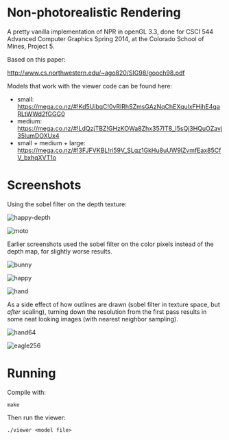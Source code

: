 # Non-photorealistic Rendering

A pretty vanilla implementation of NPR in openGL 3.3,
done for CSCI 544 Advanced Computer Graphics Spring 2014, at the
Colorado School of Mines, Project 5.

Based on this paper:

http://www.cs.northwestern.edu/~ago820/SIG98/gooch98.pdf

Models that work with the viewer code can be found here:

- small:
  https://mega.co.nz/#!Kd5UibqC!0vRlRhSZmsGAzNqChEXqulxFHjhE4qaRLtWWd2fGGG0
- medium:
  https://mega.co.nz/#!LdQzjTBZ!GHzKOWa8Zhx357IT8_I5sQj3HQuOZavj35lumDOXUx4
- small + medium + large:
  https://mega.co.nz/#!3FJFVKBL!ri59V_SLqz1GkHu8uUW9lZvmfEax85CfV_bxhqXVT1o

# Screenshots

Using the sobel filter on the depth texture:

![happy-depth](screenshots/happy-depth.png)

![moto](screenshots/moto.png)

Earlier screenshots used the sobel filter on the color pixels instead of
the depth map, for slightly worse results.

![bunny](screenshots/bunny.png)

![happy](screenshots/happy.png)

![hand](screenshots/hand.png)

As a side effect of how outlines are drawn (sobel filter in texture space, but
_after_ scaling), turning down the resolution from the first pass results in
some neat looking images (with nearest neighbor sampling).

![hand64](screenshots/hand64.png)

![eagle256](screenshots/eagle256.png)

# Running

Compile with:

    make

Then run the viewer:

    ./viewer <model file>
